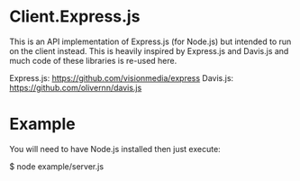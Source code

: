 
# Client.Express.js
  
  This is an API implementation of Express.js (for Node.js) but intended to run on the client instead. This is heavily inspired by Express.js and Davis.js and much code of these libraries is re-used here.
  
  Express.js: https://github.com/visionmedia/express
  Davis.js: https://github.com/olivernn/davis.js
  
# Example

  You will need to have Node.js installed then just execute:
  
  $ node example/server.js
  
  